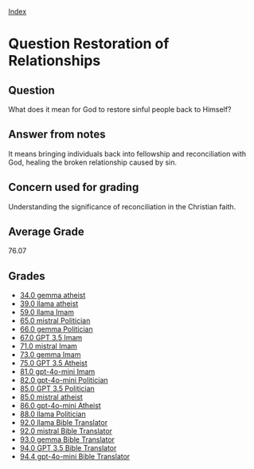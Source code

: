 
[Index](../../index.md)
# Question Restoration of Relationships
## Question
What does it mean for God to restore sinful people back to Himself?

## Answer from notes
It means bringing individuals back into fellowship and reconciliation with God, healing the broken relationship caused by sin.

## Concern used for grading
Understanding the significance of reconciliation in the Christian faith.

## Average Grade
76.07

## Grades
 * [34.0 gemma atheist](../answers/gemma_atheist/Restoration_of_Relationships.md)
 * [39.0 llama atheist](../answers/llama_atheist/Restoration_of_Relationships.md)
 * [59.0 llama Imam](../answers/llama_Imam/Restoration_of_Relationships.md)
 * [65.0 mistral Politician](../answers/mistral_Politician/Restoration_of_Relationships.md)
 * [66.0 gemma Politician](../answers/gemma_Politician/Restoration_of_Relationships.md)
 * [67.0 GPT 3.5 Imam](../answers/GPT_3.5_Imam/Restoration_of_Relationships.md)
 * [71.0 mistral Imam](../answers/mistral_Imam/Restoration_of_Relationships.md)
 * [73.0 gemma Imam](../answers/gemma_Imam/Restoration_of_Relationships.md)
 * [75.0 GPT 3.5 Atheist](../answers/GPT_3.5_Atheist/Restoration_of_Relationships.md)
 * [81.0 gpt-4o-mini Imam](../answers/gpt-4o-mini_Imam/Restoration_of_Relationships.md)
 * [82.0 gpt-4o-mini Politician](../answers/gpt-4o-mini_Politician/Restoration_of_Relationships.md)
 * [85.0 GPT 3.5 Politician](../answers/GPT_3.5_Politician/Restoration_of_Relationships.md)
 * [85.0 mistral atheist](../answers/mistral_atheist/Restoration_of_Relationships.md)
 * [86.0 gpt-4o-mini Atheist](../answers/gpt-4o-mini_Atheist/Restoration_of_Relationships.md)
 * [88.0 llama Politician](../answers/llama_Politician/Restoration_of_Relationships.md)
 * [92.0 llama Bible Translator](../answers/llama_Bible_Translator/Restoration_of_Relationships.md)
 * [92.0 mistral Bible Translator](../answers/mistral_Bible_Translator/Restoration_of_Relationships.md)
 * [93.0 gemma Bible Translator](../answers/gemma_Bible_Translator/Restoration_of_Relationships.md)
 * [94.0 GPT 3.5 Bible Translator](../answers/GPT_3.5_Bible_Translator/Restoration_of_Relationships.md)
 * [94.4 gpt-4o-mini Bible Translator](../answers/gpt-4o-mini_Bible_Translator/Restoration_of_Relationships.md)
